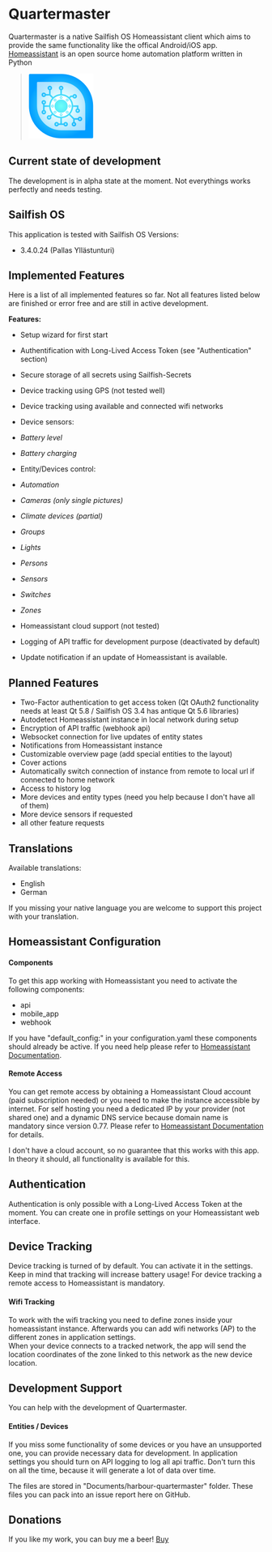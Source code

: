 # Quartermaster
Quartermaster is a native Sailfish OS Homeassistant client which aims to provide the same functionality like the offical Android/iOS app.  
[Homeassistant](https://www.home-assistant.io/) is an open source home automation platform written in Python

>![](icons/128x128/harbour-quartermaster.png)

## Current state of development
The development is in alpha state at the moment. Not everythings works perfectly and needs testing.

## Sailfish OS
This application is tested with Sailfish OS Versions:

- 3.4.0.24 (Pallas Yllästunturi)

## Implemented Features
Here is a list of all implemented features so far. Not all features listed below are finished or error free and are still in active development.

**Features:**

- Setup wizard for first start
- Authentification with Long-Lived Access Token (see "Authentication" section)
- Secure storage of all secrets using Sailfish-Secrets
- Device tracking using GPS (not tested well)
- Device tracking using available and connected wifi networks
- Device sensors:  
 - *Battery level* 
 - *Battery charging*
- Entity/Devices control:  

 - *Automation*
 - *Cameras (only single pictures)*
 - *Climate devices (partial)*
 - *Groups*
 - *Lights*
 - *Persons*
 - *Sensors*
 - *Switches*
 - *Zones*
 
- Homeassistant cloud support (not tested)
- Logging of API traffic for development purpose (deactivated by default)
- Update notification if an update of Homeassistant is available.

## Planned Features
- Two-Factor authentication to get access token (Qt OAuth2 functionality needs at least Qt 5.8 / Sailfish OS 3.4 has antique Qt 5.6 libraries)
- Autodetect Homeassistant instance in local network during setup
- Encryption of API traffic (webhook api)
- Websocket connection for live updates of entity states
- Notifications from Homeassistant instance
- Customizable overview page (add special entities to the layout)
- Cover actions
- Automatically switch connection of instance from remote to local url if connected to home network
- Access to history log
- More devices and entity types (need you help because I don't have all of them)
- More device sensors if requested
- all other feature requests

## Translations
Available translations:

- English
- German  
  
If you missing your native language you are welcome to support this project with your translation.

## Homeassistant Configuration
#### Components
To get this app working with Homeassistant you need to activate the following components:

- api
- mobile_app
- webhook

If you have "default_config:" in your configuration.yaml these components should already be active. If you need help please refer to [Homeassistant Documentation](https://www.home-assistant.io/docs/).

#### Remote Access

You can get remote access by obtaining a Homeassistant Cloud account (paid subscription needed) or you need to make the instance accessible by internet. 
For self hosting you need a dedicated IP by your provider (not shared one) and a dynamic DNS service because domain name is mandatory since version 0.77.
Please refer to [Homeassistant Documentation](https://www.home-assistant.io/docs/configuration/remote/) for details.

I don't have a cloud account, so no guarantee that this works with this app. In theory it should, all functionality is available for this.

## Authentication
Authentication is only possible with a Long-Lived Access Token at the moment. 
You can create one in profile settings on your Homeassistant web interface.

## Device Tracking
Device tracking is turned of by default. You can activate it in the settings.
Keep in mind that tracking will increase battery usage!
For device tracking a remote access to Homeassistant is mandatory.

#### Wifi Tracking
To work with the wifi tracking you need to define zones inside your homeassistant instance.
Afterwards you can add wifi networks (AP) to the different zones in application settings.  
When your device connects to a tracked network, the app will send the location coordinates of the zone linked to this network as the new device location.

## Development Support
You can help with the development of Quartermaster.

#### Entities / Devices
If you miss some functionality of some devices or you have an unsupported one, you can provide necessary data for development.
In application settings you should turn on API logging to log all api traffic. Don't turn this on all the time, because it will generate a lot of data over time.
   
The files are stored in "Documents/harbour-quartermaster" folder. These files you can pack into an issue report here on GitHub.

## Donations

If you like my work, you can buy me a beer! [Buy](https://www.paypal.com/paypalme/nubecula/1)
